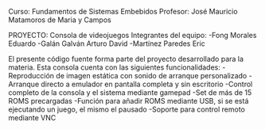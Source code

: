 Curso: Fundamentos de Sistemas Embebidos
Profesor: José Mauricio Matamoros de Maria y Campos

PROYECTO: Consola de videojuegos 
Integrantes del equipo:
-Fong Morales Eduardo
-Galán Galván Arturo David
-Martínez Paredes Eric

El presente código fuente forma parte del proyecto desarrollado para la materia.
Esta consola cuenta con las siguientes funcionalidades:
-Reproducción de imagen estática con sonido de arranque personalizado
-Arranque directo a emulador en pantalla completa y sin escritorio
-Control completo de la consola y el sistema mediante gamepad
-Set de más de 15 ROMS precargadas
-Función para añadir ROMS mediante USB, si se está ejecutando un juego, el mismo el pausado
-Soporte para control remoto mediante VNC
